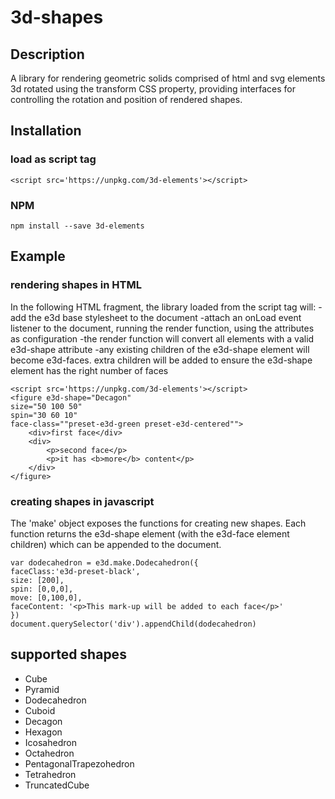 # 3d-shapes
## Description
A library for rendering geometric solids comprised of html and svg elements 3d rotated using the transform CSS property, providing interfaces for controlling the rotation and position of rendered shapes.

## Installation
### load as script tag
    <script src='https://unpkg.com/3d-elements'></script>

### NPM 
    npm install --save 3d-elements

## Example
### rendering shapes in HTML
In the following HTML fragment, the library loaded from the script tag will:
-add the e3d base stylesheet to the document
-attach an onLoad event listener to the document, running the render function, using the attributes as configuration 
-the render function will convert all elements with a valid e3d-shape attribute
-any existing children of the e3d-shape element will become e3d-faces. extra children will be added to ensure the e3d-shape element has the right number of faces

    <script src='https://unpkg.com/3d-elements'></script>
    <figure e3d-shape="Decagon" 
    size="50 100 50" 
    spin="30 60 10" 
    face-class=""preset-e3d-green preset-e3d-centered"">
        <div>first face</div>
        <div>
            <p>second face</p>
            <p>it has <b>more</b> content</p>
        </div>
    </figure>

### creating shapes in javascript
The 'make' object exposes the functions for creating new shapes. Each function returns the e3d-shape element (with the e3d-face element children) which can be appended to the document.

    var dodecahedron = e3d.make.Dodecahedron({
    faceClass:'e3d-preset-black',
    size: [200],
    spin: [0,0,0],
    move: [0,100,0],
    faceContent: '<p>This mark-up will be added to each face</p>'
    })
    document.querySelector('div').appendChild(dodecahedron)

## supported shapes
* Cube
* Pyramid
* Dodecahedron
* Cuboid
* Decagon
* Hexagon
* Icosahedron
* Octahedron
* PentagonalTrapezohedron
* Tetrahedron
* TruncatedCube